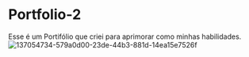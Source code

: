 # Portfolio-2
Esse é um Portifólio que criei para aprimorar como minhas habilidades.
![137054734-579a0d00-23de-44b3-881d-14ea15e7526f](https://user-images.githubusercontent.com/99426704/153473709-846030eb-4507-4b81-b3c7-4ed08c6add80.png)
